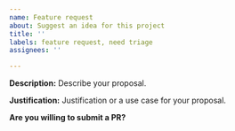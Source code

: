 ```yaml
---
name: Feature request
about: Suggest an idea for this project
title: ''
labels: feature request, need triage
assignees: ''

---
```


<!--- Before opening up a new feature request, please make sure to check for similar existing issues and pull requests -->

**Description:**
Describe your proposal.

**Justification:**
Justification or a use case for your proposal.

**Are you willing to submit a PR?**
<!--- We accept contributions! -->
